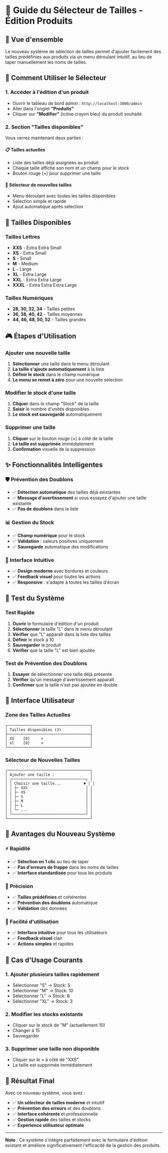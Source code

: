 # 📏 Guide du Sélecteur de Tailles - Édition Produits

## 🎯 Vue d'ensemble

Le nouveau système de sélection de tailles permet d'ajouter facilement des tailles prédéfinies aux produits via un menu déroulant intuitif, au lieu de taper manuellement les noms de tailles.

## 🚀 Comment Utiliser le Sélecteur

### **1. Accéder à l'édition d'un produit**
- Ouvrir le tableau de bord admin : `http://localhost:3000/admin`
- Aller dans l'onglet **"Produits"**
- Cliquer sur **"Modifier"** (icône crayon bleu) du produit souhaité

### **2. Section "Tailles disponibles"**
Vous verrez maintenant deux parties :

#### **📋 Tailles actuelles**
- Liste des tailles déjà assignées au produit
- Chaque taille affiche son nom et un champ pour le stock
- Bouton rouge (×) pour supprimer une taille

#### **🎯 Sélecteur de nouvelles tailles**
- Menu déroulant avec toutes les tailles disponibles
- Sélection simple et rapide
- Ajout automatique après sélection

## 📏 Tailles Disponibles

### **Tailles Lettres**
- **XXS** - Extra Extra Small
- **XS** - Extra Small  
- **S** - Small
- **M** - Medium
- **L** - Large
- **XL** - Extra Large
- **XXL** - Extra Extra Large
- **XXXL** - Extra Extra Extra Large

### **Tailles Numériques**
- **28, 30, 32, 34** - Tailles petites
- **36, 38, 40, 42** - Tailles moyennes
- **44, 46, 48, 50, 52** - Tailles grandes

## 🎮 Étapes d'Utilisation

### **Ajouter une nouvelle taille**
1. **Sélectionner** une taille dans le menu déroulant
2. **La taille s'ajoute automatiquement** à la liste
3. **Définir le stock** dans le champ numérique
4. **Le menu se remet à zéro** pour une nouvelle sélection

### **Modifier le stock d'une taille**
1. **Cliquer** dans le champ "Stock" de la taille
2. **Saisir** le nombre d'unités disponibles
3. **Le stock est sauvegardé** automatiquement

### **Supprimer une taille**
1. **Cliquer** sur le bouton rouge (×) à côté de la taille
2. **La taille est supprimée** immédiatement
3. **Confirmation** visuelle de la suppression

## ✨ Fonctionnalités Intelligentes

### **🛡️ Prévention des Doublons**
- ✅ **Détection automatique** des tailles déjà existantes
- ✅ **Message d'avertissement** si vous essayez d'ajouter une taille existante
- ✅ **Pas de doublons** dans la liste

### **📊 Gestion du Stock**
- ✅ **Champ numérique** pour le stock
- ✅ **Validation** : valeurs positives uniquement
- ✅ **Sauvegarde** automatique des modifications

### **🎨 Interface Intuitive**
- ✅ **Design moderne** avec bordures et couleurs
- ✅ **Feedback visuel** pour toutes les actions
- ✅ **Responsive** : s'adapte à toutes les tailles d'écran

## 🧪 Test du Système

### **Test Rapide**
1. **Ouvrir** le formulaire d'édition d'un produit
2. **Sélectionner** la taille "L" dans le menu déroulant
3. **Vérifier** que "L" apparaît dans la liste des tailles
4. **Définir** le stock à 10
5. **Sauvegarder** le produit
6. **Vérifier** que la taille "L" est bien ajoutée

### **Test de Prévention des Doublons**
1. **Essayer** de sélectionner une taille déjà présente
2. **Vérifier** qu'un message d'avertissement apparaît
3. **Confirmer** que la taille n'est pas ajoutée en double

## 📱 Interface Utilisateur

### **Zone des Tailles Actuelles**
```
┌─────────────────────────────────────┐
│ Tailles disponibles (2)             │
├─────────────────────────────────────┤
│ XS    [8]     ×                     │
│ xl    [0]     ×                     │
└─────────────────────────────────────┘
```

### **Sélecteur de Nouvelles Tailles**
```
┌─────────────────────────────────────┐
│ Ajouter une taille :                │
│ ┌─────────────────────────────────┐ │
│ │ Choisir une taille...          ▼ │ │
│ │ ├─ XXS                          │ │
│ │ ├─ XS                           │ │
│ │ ├─ S                            │ │
│ │ ├─ M                            │ │
│ │ ├─ L                            │ │
│ │ └─ ...                          │ │
│ └─────────────────────────────────┘ │
└─────────────────────────────────────┘
```

## 🎯 Avantages du Nouveau Système

### **⚡ Rapidité**
- ✅ **Sélection en 1 clic** au lieu de taper
- ✅ **Pas d'erreurs de frappe** dans les noms de tailles
- ✅ **Interface standardisée** pour tous les produits

### **🎯 Précision**
- ✅ **Tailles prédéfinies** et cohérentes
- ✅ **Prévention des doublons** automatique
- ✅ **Validation** des données

### **👥 Facilité d'utilisation**
- ✅ **Interface intuitive** pour tous les utilisateurs
- ✅ **Feedback visuel** clair
- ✅ **Actions simples** et rapides

## 🔧 Cas d'Usage Courants

### **1. Ajouter plusieurs tailles rapidement**
- Sélectionner "S" → Stock: 5
- Sélectionner "M" → Stock: 10  
- Sélectionner "L" → Stock: 8
- Sélectionner "XL" → Stock: 3

### **2. Modifier les stocks existants**
- Cliquer sur le stock de "M" (actuellement 10)
- Changer à 15
- Sauvegarder

### **3. Supprimer une taille non disponible**
- Cliquer sur le × à côté de "XXS"
- La taille est supprimée immédiatement

## 🎉 Résultat Final

Avec ce nouveau système, vous avez :
- ✅ **Un sélecteur de tailles moderne** et intuitif
- ✅ **Prévention des erreurs** et des doublons
- ✅ **Interface cohérente** et professionnelle
- ✅ **Gestion rapide** des tailles et stocks
- ✅ **Expérience utilisateur optimale**

---

**Note** : Ce système s'intègre parfaitement avec le formulaire d'édition existant et améliore significativement l'efficacité de la gestion des produits.
